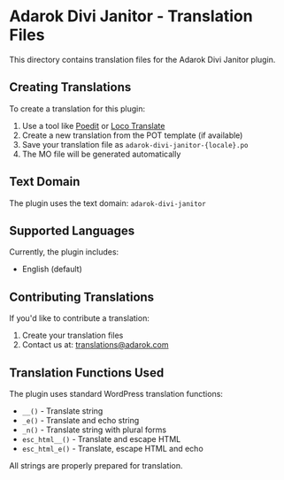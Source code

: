 # Adarok Divi Janitor - Translation Files

This directory contains translation files for the Adarok Divi Janitor plugin.

## Creating Translations

To create a translation for this plugin:

1. Use a tool like [Poedit](https://poedit.net/) or [Loco Translate](https://wordpress.org/plugins/loco-translate/)
2. Create a new translation from the POT template (if available)
3. Save your translation file as `adarok-divi-janitor-{locale}.po`
4. The MO file will be generated automatically

## Text Domain

The plugin uses the text domain: `adarok-divi-janitor`

## Supported Languages

Currently, the plugin includes:
- English (default)

## Contributing Translations

If you'd like to contribute a translation:
1. Create your translation files
2. Contact us at: translations@adarok.com

## Translation Functions Used

The plugin uses standard WordPress translation functions:
- `__()` - Translate string
- `_e()` - Translate and echo string
- `_n()` - Translate string with plural forms
- `esc_html__()` - Translate and escape HTML
- `esc_html_e()` - Translate, escape HTML and echo

All strings are properly prepared for translation.
